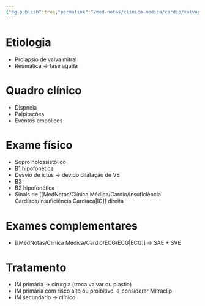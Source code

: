 ```yaml
---
{"dg-publish":true,"permalink":"/med-notas/clinica-medica/cardio/valvopatias/insuficiencia-mitral/","tags":["review"]}
---
```


# Etiologia
- Prolapsio de valva mitral
- Reumática -> fase aguda

# Quadro clínico
- Dispneia
- Palpitações
- Eventos embólicos

# Exame físico
- Sopro holossistólico
- B1 hipofonética
- Desvio de ictus -> devido dilatação de VE
- B3
- B2 hipofonética
- Sinais de [[MedNotas/Clínica Médica/Cardio/Insuficiência Cardíaca/Insuficiência Cardíaca\|IC]] direita

# Exames complementares
- [[MedNotas/Clínica Médica/Cardio/ECG/ECG\|ECG]] -> SAE + SVE

# Tratamento
- IM primária -> cirurgia (troca valvar ou plastia)
- IM primária com risco alto ou proibitivo -> considerar Mitraclip
- IM secundario -> clínico